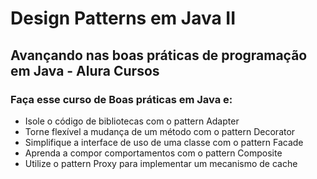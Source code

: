 # Design Patterns em Java II
## Avançando nas boas práticas de programação em Java - Alura Cursos

### Faça esse curso de Boas práticas em Java e:
- Isole o código de bibliotecas com o pattern Adapter
- Torne flexível a mudança de um método com o pattern Decorator
- Simplifique a interface de uso de uma classe com o pattern Facade
 - Aprenda a compor comportamentos com o pattern Composite
- Utilize o pattern Proxy para implementar um mecanismo de cache